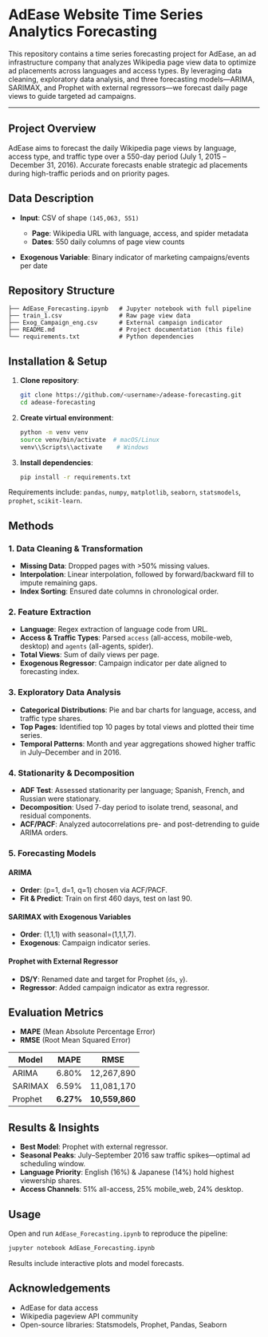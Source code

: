 # AdEase Website Time Series Analytics Forecasting

This repository contains a time series forecasting project for AdEase, an ad infrastructure company that analyzes Wikipedia page view data to optimize ad placements across languages and access types. By leveraging data cleaning, exploratory data analysis, and three forecasting models—ARIMA, SARIMAX, and Prophet with external regressors—we forecast daily page views to guide targeted ad campaigns.



---

## Project Overview

AdEase aims to forecast the daily Wikipedia page views by language, access type, and traffic type over a 550-day period (July 1, 2015 – December 31, 2016). Accurate forecasts enable strategic ad placements during high-traffic periods and on priority pages.

## Data Description

* **Input**: CSV of shape `(145,063, 551)`

  * **Page**: Wikipedia URL with language, access, and spider metadata
  * **Dates**: 550 daily columns of page view counts
* **Exogenous Variable**: Binary indicator of marketing campaigns/events per date

## Repository Structure

```text
├── AdEase_Forecasting.ipynb   # Jupyter notebook with full pipeline
├── train_1.csv                # Raw page view data
├── Exog_Campaign_eng.csv      # External campaign indicator
├── README.md                  # Project documentation (this file)
└── requirements.txt           # Python dependencies
```

## Installation & Setup

1. **Clone repository**:

   ```bash
   git clone https://github.com/<username>/adease-forecasting.git
   cd adease-forecasting
   ```
2. **Create virtual environment**:

   ```bash
   python -m venv venv
   source venv/bin/activate  # macOS/Linux
   venv\\Scripts\\activate    # Windows
   ```
3. **Install dependencies**:

   ```bash
   pip install -r requirements.txt
   ```

Requirements include: `pandas`, `numpy`, `matplotlib`, `seaborn`, `statsmodels`, `prophet`, `scikit-learn`.

## Methods

### 1. Data Cleaning & Transformation

* **Missing Data**: Dropped pages with >50% missing values.
* **Interpolation**: Linear interpolation, followed by forward/backward fill to impute remaining gaps.
* **Index Sorting**: Ensured date columns in chronological order.

### 2. Feature Extraction

* **Language**: Regex extraction of language code from URL.
* **Access & Traffic Types**: Parsed `access` (all-access, mobile-web, desktop) and `agents` (all-agents, spider).
* **Total Views**: Sum of daily views per page.
* **Exogenous Regressor**: Campaign indicator per date aligned to forecasting index.

### 3. Exploratory Data Analysis

* **Categorical Distributions**: Pie and bar charts for language, access, and traffic type shares.
* **Top Pages**: Identified top 10 pages by total views and plotted their time series.
* **Temporal Patterns**: Month and year aggregations showed higher traffic in July–December and in 2016.

### 4. Stationarity & Decomposition

* **ADF Test**: Assessed stationarity per language; Spanish, French, and Russian were stationary.
* **Decomposition**: Used 7-day period to isolate trend, seasonal, and residual components.
* **ACF/PACF**: Analyzed autocorrelations pre- and post-detrending to guide ARIMA orders.

### 5. Forecasting Models

#### ARIMA

* **Order**: (p=1, d=1, q=1) chosen via ACF/PACF.
* **Fit & Predict**: Train on first 460 days, test on last 90.

#### SARIMAX with Exogenous Variables

* **Order**: (1,1,1) with seasonal=(1,1,1,7).
* **Exogenous**: Campaign indicator series.

#### Prophet with External Regressor

* **DS/Y**: Renamed date and target for Prophet (`ds`, `y`).
* **Regressor**: Added campaign indicator as extra regressor.

## Evaluation Metrics

* **MAPE** (Mean Absolute Percentage Error)
* **RMSE** (Root Mean Squared Error)

| Model   | MAPE      | RMSE           |
| ------- | --------- | -------------- |
| ARIMA   | 6.80%     | 12,267,890     |
| SARIMAX | 6.59%     | 11,081,170     |
| Prophet | **6.27%** | **10,559,860** |

## Results & Insights

* **Best Model**: Prophet with external regressor.
* **Seasonal Peaks**: July–September 2016 saw traffic spikes—optimal ad scheduling window.
* **Language Priority**: English (16%) & Japanese (14%) hold highest viewership shares.
* **Access Channels**: 51% all-access, 25% mobile\_web, 24% desktop.

## Usage

Open and run `AdEase_Forecasting.ipynb` to reproduce the pipeline:

```bash
jupyter notebook AdEase_Forecasting.ipynb
```

Results include interactive plots and model forecasts.

## Acknowledgements

* AdEase for data access
* Wikipedia pageview API community
* Open-source libraries: Statsmodels, Prophet, Pandas, Seaborn
